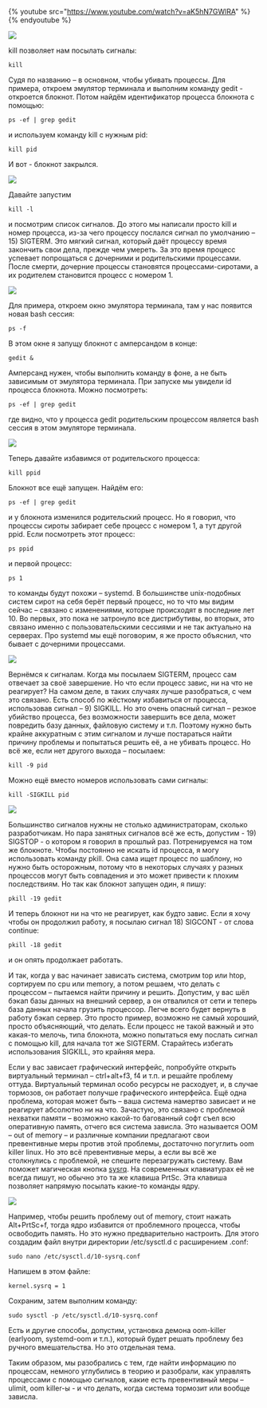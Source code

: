 {% youtube src="https://www.youtube.com/watch?v=aK5hN7GWlRA" %}{% endyoutube %}

![](images/16/kill.png)

kill позволяет нам посылать сигналы:

```
kill
```

Судя по названию – в основном, чтобы убивать процессы. Для примера, откроем эмулятор терминала и выполним команду gedit - откроется блокнот. Потом найдём идентификатор процесса блокнота с помощью:

```
ps -ef | grep gedit
```

и используем команду kill c нужным pid:

```
kill pid
```

И вот - блокнот закрылся.

![](images/16/killl.png)

Давайте запустим

```
kill -l
```

и посмотрим список сигналов. До этого мы написали просто kill и номер процесса, из-за чего процессу послался сигнал по умолчанию – 15) SIGTERM. Это мягкий сигнал, который даёт процессу время закончить свои дела, прежде чем умереть. За это время процесс успевает попрощаться с дочерними и родительскими процессами. После смерти, дочерние процессы становятся процессами-сиротами, а их родителем становится процесс с номером 1.

![](images/16/psef.png)

Для примера, откроем окно эмулятора терминала, там у нас появится новая bash сессия:

```
ps -f
```

В этом окне я запущу блокнот с амперсандом в конце:

```
gedit &
```

Амперсанд нужен, чтобы выполнить команду в фоне, а не быть зависимым от эмулятора терминала. При запуске мы увидели id процесса блокнота. Можно посмотреть:

```
ps -ef | grep gedit
```

где видно, что у процесса gedit родительским процессом является bash сессия в этом эмуляторе терминала.

![](images/16/systemd.png)

Теперь давайте избавимся от родительского процесса:

```
kill ppid
```

Блокнот все ещё запущен. Найдём его:

```
ps -ef | grep gedit
```

и у блокнота изменился родительский процесс. Но я говорил, что процессы сироты забирает себе процесс с номером 1, а тут другой ppid. Если посмотреть этот процесс:

```
ps ppid
```

и первой процесс:

```
ps 1
```

то команды будут похожи – systemd. В большинстве unix-подобных систем сирот на себя берёт первый процесс, но то что мы видим сейчас – связано с изменениями, которые происходят в последние лет 10. Во первых, это пока не затронуло все дистрибутивы,  во вторых, это связано именно с пользовательскими сессиями и не так актуально на серверах. Про systemd мы ещё поговорим, я же просто объяснил, что бывает с дочерними процессами.

![](images/16/sigkill.png)

Вернёмся к сигналам. Когда мы посылаем SIGTERM, процесс сам отвечает за своё завершение. Но что если процесс завис, ни на что не реагирует? На самом деле, в таких случаях лучше разобраться, с чем это связано. Есть способ по жёсткому избавиться от процесса, использовав сигнал – 9) SIGKILL. Но это очень опасный сигнал – резкое убийство процесса, без возможности завершить все дела, может повредить базу данных, файловую систему и т.п. Поэтому нужно быть крайне аккуратным с этим сигналом и лучше постараться найти причину проблемы и попытаться решить её, а не убивать процесс. Но всё же, если нет другого выхода – посылаем:

```
kill -9 pid
```

Можно ещё вместо номеров использовать сами сигналы:

```
kill -SIGKILL pid
```


![](images/16/sigstop.png)

Большинство сигналов нужны не столько администраторам, сколько разработчикам. Но пара занятных сигналов всё же есть, допустим - 19) SIGSTOP - о котором я говорил в прошлый раз. Потренируемся на том же блокноте. Чтобы постоянно не искать id процесса, я могу использовать команду pkill. Она сама ищет процесс по шаблону, но нужно быть осторожным, потому что в некоторых случаях у разных процессов могут быть совпадения и это может привести к плохим последствиям. Но так как блокнот запущен один, я пишу:

```
pkill -19 gedit
```

И теперь блокнот ни на что не реагирует, как будто завис. Если я хочу чтобы он продолжил работу, я посылаю сигнал 18) SIGCONT - от слова continue:

```
pkill -18 gedit
```

и он опять продолжает работать.

И так, когда у вас начинает зависать система, смотрим top или htop, сортируем по cpu или memory, а потом решаем, что делать с процессом – пытаемся найти причину и решить. Допустим, у вас шёл бэкап базы данных на внешний сервер, а он отвалился от сети и теперь база данных начала грузить процессор. Легче всего будет вернуть в работу бэкап сервер. Это просто пример, возможно не самый хороший, просто объясняющий, что делать. Если процесс не такой важный и это какая-то мелочь, типа блокнота, можно попытаться ему послать сигнал с помощью kill, для начала тот же SIGTERM. Старайтесь избегать использования SIGKILL, это крайняя мера.

Если у вас зависает графический интерфейс, попробуйте открыть виртуальный терминал – ctrl+alt+f3, f4  и т.п. и решайте проблему оттуда. Виртуальный терминал особо ресурсы не расходует, и, в случае тормозов, он работает получше графического интерфейса. Ещё одна проблема, которая может быть – ваша система намертво зависает и не реагирует абсолютно ни на что. Зачастую, это связано с проблемой нехватки памяти – возможно какой-то багованный софт съел всю оперативную память, отчего вся система зависла. Это называется OOM – out of memory – и различные компании предлагают свои превентивные меры против этой проблемы, достаточно погуглить oom killer linux. Но это всё превентивные меры, а если вы всё же столкнулись с проблемой, не спешите перезагружать систему. Вам поможет магическая кнопка [sysrq](https://ru.wikipedia.org/wiki/SysRq). На современных клавиатурах её не всегда пишут, но обычно это та же клавиша PrtSc. Эта клавиша позволяет напрямую посылать какие-то команды ядру.

![](images/16/sysrq.png)

Например, чтобы решить проблему out of memory, стоит нажать Alt+PrtSc+f, тогда ядро избавится от проблемного процесса, чтобы освободить память. Но это нужно предварительно настроить. Для этого создадим файл внутри директории /etc/sysctl.d с расширением .conf:

```
sudo nano /etc/sysctl.d/10-sysrq.conf
```

Напишем в этом файле:

```
kernel.sysrq = 1
```

Сохраним, затем выполним команду:

```
sudo sysctl -p /etc/sysctl.d/10-sysrq.conf
```

Есть и другие способы, допустим, установка демона oom-killer (earlyoom, systemd-oom и т.п.), который будет решать проблему без ручного вмешательства. Но это отдельная тема.

Таким образом, мы разобрались с тем, где найти информацию по процессам, немного углубились в теорию и разобрали, как управлять процессами с помощью сигналов, какие есть превентивный меры – ulimit, oom killer-ы - и что делать, когда система тормозит или вообще зависла.
